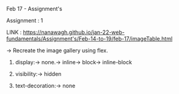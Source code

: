 Feb 17 - Assignment's

Assignment : 1

LINK : https://nanawagh.github.io/jan-22-web-fundamentals/Assignment's/Feb-14-to-19/feb-17/imageTable.html

-> Recreate the image gallery using flex.

1. display:-> none.-> inline-> block-> inline-block

2. visibility:-> hidden

3. text-decoration:-> none


